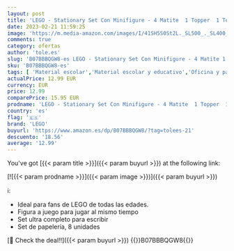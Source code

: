 ```yaml
---
layout: post
title: 'LEGO - Stationary Set Con Minifigure - 4 Matite  1 Topper  1 Temperamatite  1 Gomma'
date: 2023-02-21 11:59:25
image: 'https://m.media-amazon.com/images/I/41SH5S0St2L._SL500_._SL400_.jpg'
comments: true
category: ofertas
author: 'tole.es'
slug: 'B07BBBQGW8-es LEGO - Stationary Set Con Minifigure - 4 Matite 1 Topper 1...'
sku: 'B07BBBQGW8-es'
tags: [ 'Material escolar','Material escolar y educativo','Oficina y papelería','Sets de material escolar','lego','🇪🇸', ]
actualPrice: 12.99 EUR
currency: EUR
price: 12.99
comparePrice: 15.95 EUR
prodname: 'LEGO - Stationary Set Con Minifigure - 4 Matite  1 Topper  1 Temperamatite  1 Gomma'
country: 'es'
flag: '🇪🇸'
brand: 'LEGO'
buyurl: 'https://www.amazon.es/dp/B07BBBQGW8/?tag=tolees-21'
descuento: '18.56'
average: '12.99'
---
```


You've got [{{< param title >}}]({{< param buyurl >}}) at the following link:

[![{{< param prodname >}}]({{< param image >}})]({{< param buyurl >}})

ℹ️:

- Ideal para fans de LEGO de todas las edades.
- Figura a juego para jugar al mismo tiempo
- Set ultra completo para escribir
- Set de papelería, 8 unidades

[🛒 Check the deal!!]({{< param buyurl >}})
{{<world>}}B07BBBQGW8{{</world>}}
